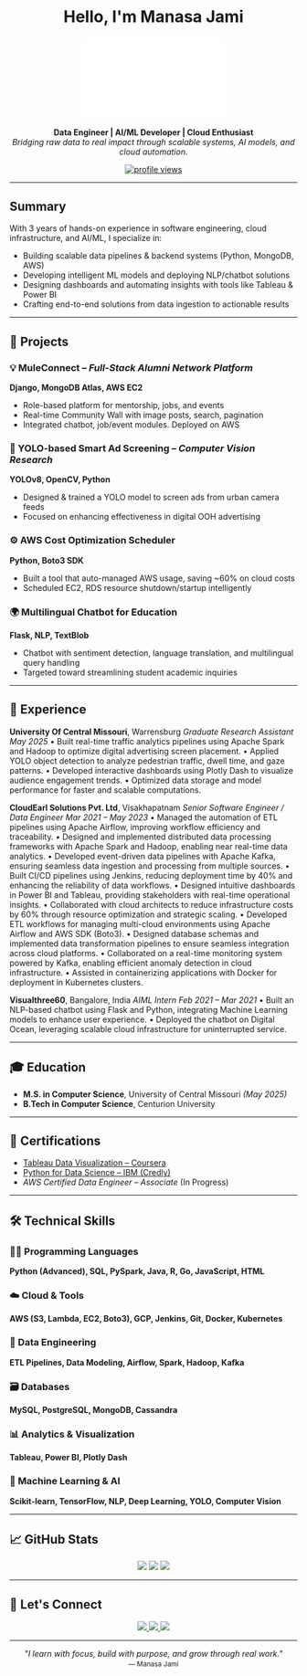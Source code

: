    <h1 align="center"> Hello, I'm Manasa Jami    </h1>   

<p align="center"> 
  <img src="https://github.com/jami-manasa/jami-manasa/blob/main/f2.png" alt="Manasa Jami" width="250"/>
</p>

<p align="center">
  <strong>Data Engineer | AI/ML Developer | Cloud Enthusiast</strong><br/>
  <em>Bridging raw data to real impact through scalable systems, AI models, and cloud automation.</em>
</p>

 <p align="center">
  <a href="https://github.com/jami-manasa">
    <img src="https://komarev.com/ghpvc/?username=jami-manasa&label=Profile%20Views&color=0e75b6&style=for-the-badge" alt="profile views"/>
    
  </a>
</p>

---

##  Summary

With 3 years of hands-on experience in software engineering, cloud infrastructure, and AI/ML, I specialize in:

* Building scalable data pipelines & backend systems (Python, MongoDB, AWS)
* Developing intelligent ML models and deploying NLP/chatbot solutions
* Designing dashboards and automating insights with tools like Tableau & Power BI
* Crafting end-to-end solutions from data ingestion to actionable results

---

## 🚀 Projects

### 💡 MuleConnect – *Full-Stack Alumni Network Platform*

**Django, MongoDB Atlas, AWS EC2**

* Role-based platform for mentorship, jobs, and events
* Real-time Community Wall with image posts, search, pagination
* Integrated chatbot, job/event modules. Deployed on AWS

### 🎯 YOLO-based Smart Ad Screening – *Computer Vision Research*

**YOLOv8, OpenCV, Python**

* Designed & trained a YOLO model to screen ads from urban camera feeds
* Focused on enhancing effectiveness in digital OOH advertising

### ⚙️ AWS Cost Optimization Scheduler

**Python, Boto3 SDK**

* Built a tool that auto-managed AWS usage, saving \~60% on cloud costs
* Scheduled EC2, RDS resource shutdown/startup intelligently

### 🌍 Multilingual Chatbot for Education

**Flask, NLP, TextBlob**

* Chatbot with sentiment detection, language translation, and multilingual query handling
* Targeted toward streamlining student academic inquiries

---

## 🏢 Experience

**University Of Central Missouri**, Warrensburg
*Graduate Research Assistant*
*May 2025*
• Built real-time traffic analytics pipelines using Apache Spark and Hadoop to optimize digital advertising screen placement.
• Applied YOLO object detection to analyze pedestrian traffic, dwell time, and gaze patterns.
• Developed interactive dashboards using Plotly Dash to visualize audience engagement trends.
• Optimized data storage and model performance for faster and scalable computations.

**CloudEarl Solutions Pvt. Ltd**, Visakhapatnam
*Senior Software Engineer / Data Engineer*
*Mar 2021 – May 2023*
• Managed the automation of ETL pipelines using Apache Airflow, improving workflow efficiency and traceability.
• Designed and implemented distributed data processing frameworks with Apache Spark and Hadoop, enabling near real-time data analytics.
• Developed event-driven data pipelines with Apache Kafka, ensuring seamless data ingestion and processing from multiple sources.
• Built CI/CD pipelines using Jenkins, reducing deployment time by 40% and enhancing the reliability of data workflows.
• Designed intuitive dashboards in Power BI and Tableau, providing stakeholders with real-time operational insights.
• Collaborated with cloud architects to reduce infrastructure costs by 60% through resource optimization and strategic scaling.
• Developed ETL workflows for managing multi-cloud environments using Apache Airflow and AWS SDK (Boto3).
• Designed database schemas and implemented data transformation pipelines to ensure seamless integration across cloud platforms.
• Collaborated on a real-time monitoring system powered by Kafka, enabling efficient anomaly detection in cloud infrastructure.
• Assisted in containerizing applications with Docker for deployment in Kubernetes clusters.

**Visualthree60**, Bangalore, India
*AIML Intern*
*Feb 2021 – Mar 2021*
• Built an NLP-based chatbot using Flask and Python, integrating Machine Learning models to enhance user experience.
• Deployed the chatbot on Digital Ocean, leveraging scalable cloud infrastructure for uninterrupted service.

---

## 🎓 Education

* **M.S. in Computer Science**, University of Central Missouri *(May 2025)*
* **B.Tech in Computer Science**, Centurion University

---

## 📜 Certifications

* [Tableau Data Visualization – Coursera](https://www.coursera.org/account/accomplishments/verify/6VM6E62HUK4T)
* [Python for Data Science – IBM (Credly)](https://www.credly.com/badges/f073772b-a184-440e-8a5e-edeb50012761)
* *AWS Certified Data Engineer – Associate* (In Progress)

---

## 🛠 Technical Skills

### 🧑‍💻 Programming Languages

**Python (Advanced), SQL, PySpark, Java, R, Go, JavaScript, HTML**

### ☁️ Cloud & Tools

**AWS (S3, Lambda, EC2, Boto3), GCP, Jenkins, Git, Docker, Kubernetes**

### 🧱 Data Engineering

**ETL Pipelines, Data Modeling, Airflow, Spark, Hadoop, Kafka**

### 🗃 Databases

**MySQL, PostgreSQL, MongoDB, Cassandra**

### 📊 Analytics & Visualization

**Tableau, Power BI, Plotly Dash**

### 🤖 Machine Learning & AI

**Scikit-learn, TensorFlow, NLP, Deep Learning, YOLO, Computer Vision**

---

## 📈 GitHub Stats

<p align="center">
  <img src="https://github-readme-stats.vercel.app/api?username=jami-manasa&show_icons=true&theme=tokyonight&hide_border=true" width="32%"/>
  <img src="https://github-readme-stats.vercel.app/api/top-langs/?username=jami-manasa&layout=compact&theme=tokyonight&hide_border=true" width="32%"/>
  <img src="https://github-readme-streak-stats.herokuapp.com/?user=jami-manasa&theme=tokyonight&hide_border=true" width="32%"/>
</p>

---

## 🔗 Let's Connect

<p align="center">
  <a href="https://linkedin.com/in/jami-manasa">
    <img src="https://img.shields.io/badge/LinkedIn-blue?style=for-the-badge&logo=linkedin&logoColor=white"/>
  </a>
  <a href="https://github.com/jami-manasa">
    <img src="https://img.shields.io/badge/GitHub-181717?style=for-the-badge&logo=github&logoColor=white"/>
  </a>
  <a href="https://public.tableau.com/app/profile/j.manasa">
    <img src="https://img.shields.io/badge/Tableau-E97627?style=for-the-badge&logo=tableau&logoColor=white"/>
  </a>
</p>

---

<p align="center">
  <em>"I learn with focus, build with purpose, and grow through real work."</em><br/>
  <small>— Manasa Jami</small>
</p>
